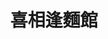 ---
title: "喜相逢麵館"
description: "喜相逢麵館"
layout: shop
keywords:
  - 美食競賽
  - 台灣美食
  - 美食精選
datePublished: "2025-06-30"
dateModified: "2025-07-02"
city: "台北市"
district: "內湖區"
address: "台北市內湖區東湖路106巷7弄3號"
phone: ""
geo: "25.068019368221286, 121.61493913890837"
google_map: "https://maps.app.goo.gl/kMmuPQzaZQ31yoKL9"
footinder: "https://footinder.com.tw/%E5%8F%B0%E5%8C%97%E5%B8%82%E5%85%A7%E6%B9%96%E5%8D%80/9863/"
official: ""
award:
  - name: "500盤"
    year: "2024"
    entries:
      - dishes:
          - "魚汁滑蛋"

---